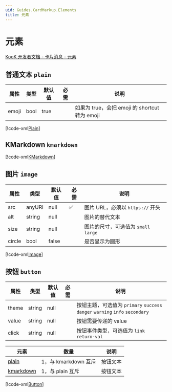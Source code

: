 ```yaml
---
uid: Guides.CardMarkup.Elements
title: 元素
---
```


# 元素

[KooK 开发者文档 - 卡片消息 - 元素](https://developer.kookapp.cn/doc/cardmessage#%E5%85%83%E7%B4%A0)

## 普通文本 `plain`

| 属性 | 类型 | 默认值 | 必需 | 说明 |
| --- | --- | --- | --- | --- |
| emoji | bool | true |  | 如果为 true，会把 emoji 的 shortcut 转为 emoji |

[!code-xml[Plain](samples/definitions/element-plain.xml)]

## KMarkdown `kmarkdown`

[!code-xml[KMarkdown](samples/definitions/element-kmarkdown.xml)]

## 图片 `image`

| 属性 | 类型 | 默认值 | 必需 | 说明 |
| --- | --- | --- | --- | --- |
| src | anyURI | null | ✅ | 图片 URL，必须以 `https://` 开头 |
| alt | string | null |  | 图片的替代文本 |
| size | string | null | | 图片的尺寸，可选值为 `small` `large` |
| circle | bool | false | | 是否显示为圆形 |

[!code-xml[Image](samples/definitions/element-image.xml)]

## 按钮 `button`

| 属性 | 类型 | 默认值 | 必需 | 说明 |
| --- | --- | --- | --- | --- |
| theme | string | null | | 按钮主题，可选值为 `primary` `success` `danger` `warning` `info` `secondary` |
| value | string | null |  | 按钮需要传递的 value |
| click | string | null | | 按钮事件类型，可选值为 `link` `return-val` |

| 元素 | 数量 | 说明 |
| --- | --- | --- |
| [plain](#普通文本-plain) | 1，与 kmarkdown 互斥 | 按钮文本 |
| [kmarkdown](#kmarkdown-kmarkdown) | 1，与 plain 互斥 | 按钮文本 |

[!code-xml[Button](samples/definitions/element-button.xml)]
